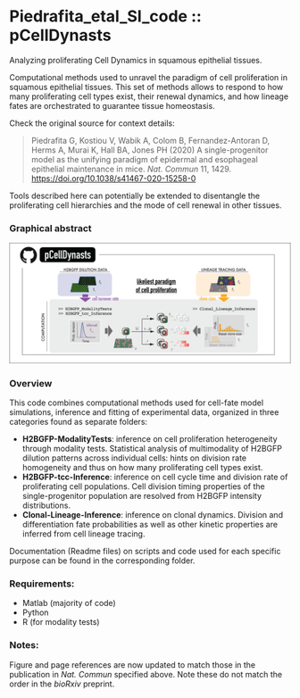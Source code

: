 # Piedrafita_etal_SI_code :: pCellDynasts
Analyzing proliferating Cell Dynamics in squamous epithelial tissues.

Computational methods used to unravel the paradigm of cell proliferation in squamous epithelial tissues. This set of methods allows to respond to how many proliferating cell types exist, their renewal dynamics, and how lineage fates are orchestrated to guarantee tissue homeostasis.

Check the original source for context details:
  > Piedrafita G, Kostiou V, Wabik A, Colom B, Fernandez-Antoran D, Herms A, Murai K, Hall BA, Jones PH (2020) A single-progenitor model as the unifying paradigm of epidermal and esophageal epithelial maintenance in mice. _Nat. Commun_ 11, 1429. https://doi.org/10.1038/s41467-020-15258-0

Tools described here can potentially be extended to disentangle the proliferating cell hierarchies and the mode of cell renewal in other tissues.

### Graphical abstract
![GraphicalAbstract](https://github.com/gp10/Piedrafita_etal_SI_code/blob/master/Graphical_abstract_pCellDynasts.png)

### Overview
This code combines computational methods used for cell-fate model simulations, inference and fitting of experimental data, organized in three categories found as separate folders:
- **H2BGFP-ModalityTests**: inference on cell proliferation heterogeneity through modality tests. Statistical analysis of multimodality of H2BGFP dilution patterns across individual cells: hints on division rate homogeneity and thus on how many proliferating cell types exist.
- **H2BGFP-tcc-Inference**: inference on cell cycle time and division rate of proliferating cell populations. Cell division timing properties of the single-progenitor population are resolved from H2BGFP intensity distributions.
- **Clonal-Lineage-Inference**: inference on clonal dynamics. Division and differentiation fate probabilities as well as other kinetic properties are inferred from cell lineage tracing.

Documentation (Readme files) on scripts and code used for each specific purpose can be found in the corresponding folder.

### Requirements:
- Matlab (majority of code)
- Python
- R (for modality tests)

### Notes:
Figure and page references are now updated to match those in the publication in _Nat. Commun_ specified above. Note these do not match the order in the _bioRxiv_ preprint.
